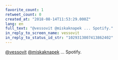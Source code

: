 ```yaml
---
favorite_count: 1
retweet_count: 0
created_at: "2018-08-14T11:53:29.000Z"
lang: en
full_text: "@vessovit @miskaknapek ... Spotify."
in_reply_to_screen_name: vessovit
in_reply_to_status_id_str: "1029313007413862402"
---
```


[@vessovit](https://twitter.com/vessovit)
[@miskaknapek](https://twitter.com/miskaknapek) ... Spotify.

